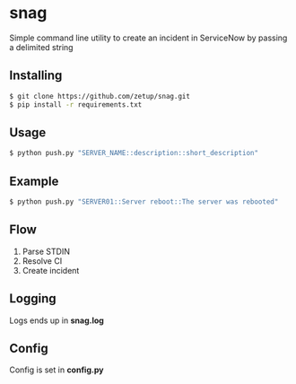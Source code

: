 snag
====

Simple command line utility to create an incident in ServiceNow by passing a delimited string


Installing
----------
```bash
$ git clone https://github.com/zetup/snag.git
$ pip install -r requirements.txt
```

Usage
-----
```bash
$ python push.py "SERVER_NAME::description::short_description"
```

Example
-------
```bash
$ python push.py "SERVER01::Server reboot::The server was rebooted"
```

Flow
----
1) Parse STDIN
3) Resolve CI
4) Create incident

Logging
-------
Logs ends up in **snag.log**

Config
------
Config is set in **config.py**
